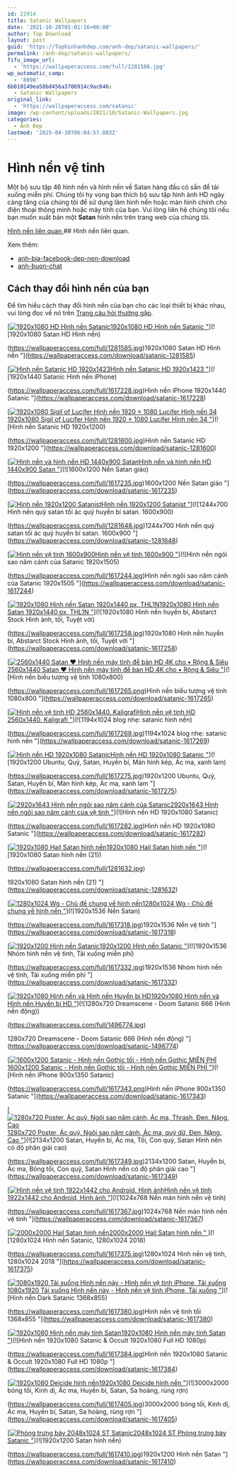 ```yaml
---
id: 21914
title: Satanic Wallpapers
date: '2021-10-28T01:01:16+00:00'
author: Top Download
layout: post
guid: 'https://Tophinhanhdep.com/anh-dep/satanic-wallpapers/'
permalink: /anh-dep/satanic-wallpapers/
fifu_image_url:
  - 'https://wallpaperaccess.com/full/1281586.jpg'
wp_automatic_camp:
  - '8098'
6b010149ea58bd456a3706914c9ac646:
  - Satanic Wallpapers
original_link:
  - 'https://wallpaperaccess.com/satanic'
image: /wp-content/uploads/2021/10/Satanic-Wallpapers.jpg
categories:
  - Ảnh Đẹp
lastmod: '2025-04-30T06:04:57.803Z'
---
```

# Hình nền vệ tinh

Một bộ sưu tập 46 hình nền và hình nền về Satan hàng đầu có sẵn để tải xuống miễn phí. Chúng tôi hy vọng bạn thích bộ sưu tập hình ảnh HD ngày càng tăng của chúng tôi để sử dụng làm hình nền hoặc màn hình chính cho điện thoại thông minh hoặc máy tính của bạn. Vui lòng liên hệ chúng tôi nếu bạn muốn xuất bản một **Satan** hình nền trên trang web của chúng tôi.

[Hình nền liên quan ](#related) ## Hình nền liên quan.

   
 Xem thêm:

   
- [anh-bia-facebook-dep-nen-download](https://tophinhanhdep.com/anh-bia/anh-bia-facebook-dep-nen-download/)
- [anh-buon-chat](https://tophinhanhdep.com/hinh-anh-buon/anh-buon-chat/)

## Cách thay đổi hình nền của bạn

Để tìm hiểu cách thay đổi hình nền của bạn cho các loại thiết bị khác nhau, vui lòng đọc về nó trên [Trang câu hỏi thường gặp](https://tophinhanhdep.com/faq/).

  
[[![1920x1080 HD Hình nền Satanic](https://wallpaperaccess.com/full/1281586.jpg)1920x1080 HD Hình nền Satanic "](https://wallpaperaccess.com/download/satanic-1281586)](![1920x1080 Satan HD Hình nền)

(https://wallpaperaccess.com/full/1281585.jpg)1920x1080 Satan HD Hình nền "](https://wallpaperaccess.com/download/satanic-1281585)

[[![Hình nền Satanic HD 1920x1423](https://wallpaperaccess.com/full/1617224.jpg)Hình nền Satanic HD 1920x1423 "](https://wallpaperaccess.com/download/satanic-1617224)](![1920x1440 Satanic Hình nền iPhone)

(https://wallpaperaccess.com/full/1617228.jpg)Hình nền iPhone 1920x1440 Satanic "](https://wallpaperaccess.com/download/satanic-1617228)

[[![1920x1080 Sigil of Lucifer Hình nền 1920 × 1080 Lucifer Hình nền 34](https://wallpaperaccess.com/full/1092392.jpg)1920x1080 Sigil of Lucifer Hình nền 1920 × 1080 Lucifer Hình nền 34 "](https://wallpaperaccess.com/download/satanic-1092392)](![Hình nền Satanic HD 1920x1200)

(https://wallpaperaccess.com/full/1281600.jpg)Hình nền Satanic HD 1920x1200 "](https://wallpaperaccess.com/download/satanic-1281600)

 [[![Hình nền và hình nền HD 1440x900 Satan](https://wallpaperaccess.com/full/198192.jpg)Hình nền và hình nền HD 1440x900 Satan "](https://wallpaperaccess.com/download/satanic-198192)](![1600x1200 Nền Satan giáo)

(https://wallpaperaccess.com/full/1617235.jpg)1600x1200 Nền Satan giáo "](https://wallpaperaccess.com/download/satanic-1617235)

[[![Hình nền 1920x1200 Satanist](https://wallpaperaccess.com/full/1617236.jpg)Hình nền 1920x1200 Satanist "](https://wallpaperaccess.com/download/satanic-1617236)](![1244x700 Hình nền quỷ satan tối ác quỷ huyền bí satan.  1600x900)

(https://wallpaperaccess.com/full/1281648.jpg)1244x700 Hình nền quỷ satan tối ác quỷ huyền bí satan. 1600x900 "](https://wallpaperaccess.com/download/satanic-1281648)

[[![Hình nền vệ tinh 1600x900](https://wallpaperaccess.com/full/1281599.jpg)Hình nền vệ tinh 1600x900 "](https://wallpaperaccess.com/download/satanic-1281599)](![Hình nền ngôi sao năm cánh của Satanic 1920x1505)

(https://wallpaperaccess.com/full/1617244.jpg)Hình nền ngôi sao năm cánh của Satanic 1920x1505 "](https://wallpaperaccess.com/download/satanic-1617244)

[[![1920x1080 Hình nền Satan 1920x1440 px, THL1N](https://wallpaperaccess.com/full/1617252.jpg)1920x1080 Hình nền Satan 1920x1440 px, THL1N "](https://wallpaperaccess.com/download/satanic-1617252)](![1920x1080 Hình nền huyền bí, Abstarct Stock Hình ảnh, tối, Tuyệt vời)

(https://wallpaperaccess.com/full/1617258.jpg)1920x1080 Hình nền huyền bí, Abstarct Stock Hình ảnh, tối, Tuyệt vời "](https://wallpaperaccess.com/download/satanic-1617258)

[[![2560x1440 Satan ❤ Hình nền máy tính để bàn HD 4K cho • Rộng & Siêu](https://wallpaperaccess.com/full/1617261.jpg)2560x1440 Satan ❤ Hình nền máy tính để bàn HD 4K cho • Rộng &amp; Siêu "](https://wallpaperaccess.com/download/satanic-1617261)](![Hình nền biểu tượng vệ tinh 1080x800)

(https://wallpaperaccess.com/full/1617265.png)Hình nền biểu tượng vệ tinh 1080x800 "](https://wallpaperaccess.com/download/satanic-1617265)

[[![Hình nền vệ tinh HD 2560x1440.  Kaligrafi](https://wallpaperaccess.com/full/1617266.jpg)Hình nền vệ tinh HD 2560x1440. Kaligrafi "](https://wallpaperaccess.com/download/satanic-1617266)](![1194x1024 blog nhẹ: satanic hình nền)

(https://wallpaperaccess.com/full/1617269.jpg)1194x1024 blog nhẹ: satanic hình nền "](https://wallpaperaccess.com/download/satanic-1617269)

[[![Hình nền HD 1920x1080 Satanic](https://wallpaperaccess.com/full/1617271.jpg)Hình nền HD 1920x1080 Satanic "](https://wallpaperaccess.com/download/satanic-1617271)](![1920x1200 Ubuntu, Quỷ, Satan, Huyền bí, Màn hình kép, Ác ma, xanh lam)

(https://wallpaperaccess.com/full/1617275.jpg)1920x1200 Ubuntu, Quỷ, Satan, Huyền bí, Màn hình kép, Ác ma, xanh lam "](https://wallpaperaccess.com/download/satanic-1617275)

[[![2920x1643 Hình nền ngôi sao năm cánh của Satanic](https://wallpaperaccess.com/full/1617280.jpg)2920x1643 Hình nền ngôi sao năm cánh của vệ tinh "](https://wallpaperaccess.com/download/satanic-1617280)](![Hình nền HD 1920x1080 Satanic)

(https://wallpaperaccess.com/full/1617282.jpg)Hình nền HD 1920x1080 Satanic "](https://wallpaperaccess.com/download/satanic-1617282)

[[![1920x1080 Hail Satan hình nền](https://wallpaperaccess.com/full/1617287.jpg)1920x1080 Hail Satan hình nền "](https://wallpaperaccess.com/download/satanic-1617287)](![1920x1080 Satan hình nền (21))

(https://wallpaperaccess.com/full/1281632.jpg)

1920x1080 Satan hình nền (21) "](https://wallpaperaccess.com/download/satanic-1281632)

[[![1280x1024 Wg - Chủ đề chung về hình nền](https://wallpaperaccess.com/full/1617293.jpg)1280x1024 Wg - Chủ đề chung về hình nền "](https://wallpaperaccess.com/download/satanic-1617293)](![1920x1536 Nền Satan)

(https://wallpaperaccess.com/full/1617318.jpg)1920x1536 Nền vệ tinh "](https://wallpaperaccess.com/download/satanic-1617318)

[[![1920x1200 Hình nền Satanic](https://wallpaperaccess.com/full/1617321.jpg)1920x1200 Hình nền Satanic "](https://wallpaperaccess.com/download/satanic-1617321)](![1920x1536 Nhóm hình nền vệ tinh, Tải xuống miễn phí)

(https://wallpaperaccess.com/full/1617332.jpg)1920x1536 Nhóm hình nền vệ tinh, Tải xuống miễn phí "](https://wallpaperaccess.com/download/satanic-1617332)

[[![1920x1080 Hình nền và Hình nền Huyền bí HD](https://wallpaperaccess.com/full/1617339.jpg)1920x1080 Hình nền và Hình nền Huyền bí HD "](https://wallpaperaccess.com/download/satanic-1617339)](![1280x720 Dreamscene - Doom Satanic 666 (Hình nền động))

(https://wallpaperaccess.com/full/1496774.jpg)

1280x720 Dreamscene - Doom Satanic 666 (Hình nền động) "](https://wallpaperaccess.com/download/satanic-1496774)

[[![1600x1200 Satanic - Hình nền Gothic tối - Hình nền Gothic MIỄN PHÍ](https://wallpaperaccess.com/full/1617341.jpg)1600x1200 Satanic - Hình nền Gothic tối - Hình nền Gothic MIỄN PHÍ "](https://wallpaperaccess.com/download/satanic-1617341)](![Hình nền iPhone 900x1350 Satanic)

(https://wallpaperaccess.com/full/1617343.png)Hình nền iPhone 900x1350 Satanic "](https://wallpaperaccess.com/download/satanic-1617343)

[[![1280x720 Poster, Ác quỷ, Ngôi sao năm cánh, Ác ma, Thrash, Đen, Nặng, Cao](https://wallpaperaccess.com/full/1617344.jpg)1280x720 Poster, Ác quỷ, Ngôi sao năm cánh, Ác ma, quỷ dữ, Đen, Nặng, Cao "](https://wallpaperaccess.com/download/satanic-1617344)](![2134x1200 Satan, Huyền bí, Ác ma, Tối, Con quỷ, Satan Hình nền có độ phân giải cao)

(https://wallpaperaccess.com/full/1617349.jpg)2134x1200 Satan, Huyền bí, Ác ma, Bóng tối, Con quỷ, Satan Hình nền có độ phân giải cao "](https://wallpaperaccess.com/download/satanic-1617349)

[[![Hình nền vệ tinh 1922x1442 cho Android, Hình ảnh](https://wallpaperaccess.com/full/1617356.jpg)Hình nền vệ tinh 1922x1442 cho Android, Hình ảnh "](https://wallpaperaccess.com/download/satanic-1617356)](![1024x768 Nền màn hình nền vệ tinh)

(https://wallpaperaccess.com/full/1617367.jpg)1024x768 Nền màn hình nền vệ tinh "](https://wallpaperaccess.com/download/satanic-1617367)

[[![2000x2000 Hail Satan hình nền](https://wallpaperaccess.com/full/1617373.jpg)2000x2000 Hail Satan hình nền " ](https://wallpaperaccess.com/download/satanic-1617373)](![1280x1024 Hình nền Satanic, 1280x1024 2018)

(https://wallpaperaccess.com/full/1617375.jpg)1280x1024 Hình nền vệ tinh, 1280x1024 2018 "](https://wallpaperaccess.com/download/satanic-1617375)

[[![1080x1920 Tải xuống Hình nền này - Hình nền vệ tinh iPhone, Tải xuống](https://wallpaperaccess.com/full/1617379.jpg)1080x1920 Tải xuống Hình nền này - Hình nền vệ tinh iPhone, Tải xuống "](https://wallpaperaccess.com/download/satanic-1617379)](![Hình nền Dark Satanic 1368x855)

(https://wallpaperaccess.com/full/1617380.jpg)Hình nền vệ tinh tối 1368x855 "](https://wallpaperaccess.com/download/satanic-1617380)

[[![1920x1080 Hình nền máy tính Satan](https://wallpaperaccess.com/full/1496767.jpg)1920x1080 Hình nền máy tính Satan "](https://wallpaperaccess.com/download/satanic-1496767)](![Hình nền 1920x1080 Satanic & Occult 1920x1080 Full HD 1080p)

(https://wallpaperaccess.com/full/1617384.jpg)Hình nền 1920x1080 Satanic &amp; Occult 1920x1080 Full HD 1080p "](https://wallpaperaccess.com/download/satanic-1617384)

[[![1920x1080 Deicide hình nền](https://wallpaperaccess.com/full/1617397.jpg)1920x1080 Deicide hình nền "](https://wallpaperaccess.com/download/satanic-1617397)](![3000x2000 bóng tối, Kinh dị, Ác ma, Huyền bí, Satan, Sa hoàng, rùng rợn)

(https://wallpaperaccess.com/full/1617405.jpg)3000x2000 bóng tối, Kinh dị, Ác ma, Huyền bí, Satan, Sa hoàng, rùng rợn "](https://wallpaperaccess.com/download/satanic-1617405)

[[![Phòng trưng bày 2048x1024 ST Satanic](https://wallpaperaccess.com/full/1617407.jpg)2048x1024 ST Phòng trưng bày Satanic "](https://wallpaperaccess.com/download/satanic-1617407)](![1920x1200 Satan hình nền)

(https://wallpaperaccess.com/full/1617410.jpg)1920x1200 Hình nền Satan "](https://wallpaperaccess.com/download/satanic-1617410)
